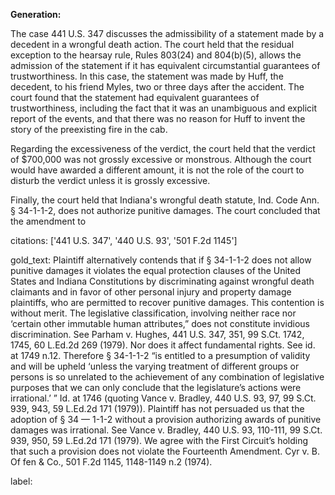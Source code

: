 **Generation:**

 
<answer>
The case 441 U.S. 347 discusses the admissibility of a statement made by a decedent in a wrongful death action. The court held that the residual exception to the hearsay rule, Rules 803(24) and 804(b)(5), allows the admission of the statement if it has equivalent circumstantial guarantees of trustworthiness. In this case, the statement was made by Huff, the decedent, to his friend Myles, two or three days after the accident. The court found that the statement had equivalent guarantees of trustworthiness, including the fact that it was an unambiguous and explicit report of the events, and that there was no reason for Huff to invent the story of the preexisting fire in the cab.

Regarding the excessiveness of the verdict, the court held that the verdict of $700,000 was not grossly excessive or monstrous. Although the court would have awarded a different amount, it is not the role of the court to disturb the verdict unless it is grossly excessive.

Finally, the court held that Indiana's wrongful death statute, Ind. Code Ann. § 34-1-1-2, does not authorize punitive damages. The court concluded that the amendment to

citations: ['441 U.S. 347', '440 U.S. 93', '501 F.2d 1145']

gold_text: Plaintiff alternatively contends that if § 34-1-1-2 does not allow punitive damages it violates the equal protection clauses of the United States and Indiana Constitutions by discriminating against wrongful death claimants and in favor of other personal injury and property damage plaintiffs, who are permitted to recover punitive damages. This contention is without merit. The legislative classification, involving neither race nor ‘certain other immutable human attributes,” does not constitute invidious discrimination. See Parham v. Hughes, 441 U.S. 347, 351, 99 S.Ct. 1742, 1745, 60 L.Ed.2d 269 (1979). Nor does it affect fundamental rights. See id. at 1749 n.12. Therefore § 34-1-1-2 “is entitled to a presumption of validity and will be upheld ‘unless the varying treatment of different groups or persons is so unrelated to the achievement of any combination of legislative purposes that we can only conclude that the legislature’s actions were irrational.’ ” Id. at 1746 (quoting Vance v. Bradley, 440 U.S. 93, 97, 99 S.Ct. 939, 943, 59 L.Ed.2d 171 (1979)). Plaintiff has not persuaded us that the adoption of § 34 — 1-1-2 without a provision authorizing awards of punitive damages was irrational. See Vance v. Bradley, 440 U.S. 93, 110-111, 99 S.Ct. 939, 950, 59 L.Ed.2d 171 (1979). We agree with the First Circuit’s holding that such a provision does not violate the Fourteenth Amendment. Cyr v. B. Of fen & Co., 501 F.2d 1145, 1148-1149 n.2 (1974).

label: 